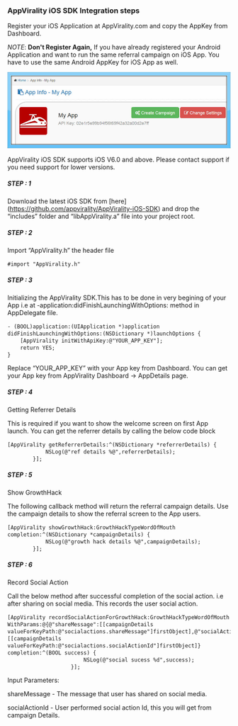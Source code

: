 ### AppVirality iOS SDK Integration steps

Register your iOS Application at AppVirality.com and copy the AppKey from Dashboard.

<i>NOTE</i>: <b>Don't Register Again,</b> If you have already registered your Android Application and want to run the same referral campaign on iOS App. You have to use the same Android AppKey for iOS App as well.

![Alt text](https://github.com/appvirality/appvirality-sdk-android/blob/master/images/App-key-obtaining.jpg?raw=true)

AppVirality iOS SDK supports iOS V6.0 and above.  Please contact support if you need support for lower versions.

##### STEP : 1

Download the latest iOS SDK from [here] (https://github.com/appvirality/AppVirality-iOS-SDK) and drop the “includes” folder and “libAppVirality.a” file into your project root. 

##### STEP : 2

Import “AppVirality.h” the header file

```objc
#import "AppVirality.h"
```
##### STEP : 3

Initializing the AppVirality SDK.This has to be done in very begining of your App i.e at -application:didFinishLaunchingWithOptions: method in AppDelegate file.

```objc
- (BOOL)application:(UIApplication *)application didFinishLaunchingWithOptions:(NSDictionary *)launchOptions {
    [AppVirality initWithApiKey:@"YOUR_APP_KEY"];
    return YES;
}
```
Replace “YOUR_APP_KEY” with your App key from Dashboard. You can get your App key from AppVirality Dashboard → AppDetails page.

##### STEP : 4

Getting Referrer Details

This is required if you want to show the welcome screen on first App launch. You can get the referrer details by calling the below code block

```objc
[AppVirality getReferrerDetails:^(NSDictionary *referrerDetails) {
            NSLog(@"ref details %@",referrerDetails);
        }];
```
##### STEP : 5

Show GrowthHack

The following callback method will return the referral campaign details. Use the campaign details to show the referral screen to the App users.

```objc
[AppVirality showGrowthHack:GrowthHackTypeWordOfMouth completion:^(NSDictionary *campaignDetails) {
            NSLog(@"growth hack details %@",campaignDetails);
        }];
```
##### STEP : 6

Record Social Action

Call the below method after successful completion of the social action. i.e after sharing on social media. This records the user social action.

```objc
[AppVirality recordSocialActionForGrowthHack:GrowthHackTypeWordOfMouth WithParams:@{@"shareMessage":[[campaignDetails valueForKeyPath:@"socialactions.shareMessage"]firstObject],@"socialActionId":[[campaignDetails valueForKeyPath:@"socialactions.socialActionId"]firstObject]} completion:^(BOOL success) {
                        NSLog(@"social sucess %d",success);
                    }];

```

Input Parameters:

shareMessage - The message that user has shared on social media.

socialActionId - User performed social action Id, this you will get from campaign Details.



